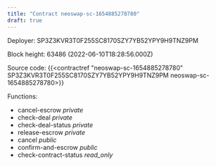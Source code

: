 ```yaml
---
title: "Contract neoswap-sc-1654885278780"
draft: true
---
```

Deployer: SP3Z3KVR3T0F255SC8170SZY7YB52YPY9H9TNZ9PM


 



Block height: 63486 (2022-06-10T18:28:56.000Z)

Source code: {{<contractref "neoswap-sc-1654885278780" SP3Z3KVR3T0F255SC8170SZY7YB52YPY9H9TNZ9PM neoswap-sc-1654885278780>}}

Functions:

* cancel-escrow _private_
* check-deal _private_
* check-deal-status _private_
* release-escrow _private_
* cancel _public_
* confirm-and-escrow _public_
* check-contract-status _read_only_
